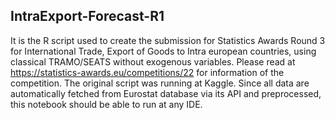 ## IntraExport-Forecast-R1
It is the R script used to create the submission for Statistics Awards Round 3 for International Trade, Export of Goods to Intra european countries, using classical TRAMO/SEATS without exogenous variables. Please read at https://statistics-awards.eu/competitions/22 for information of the competition. The original script was running at Kaggle. Since all data are automatically fetched from Eurostat database via its API and preprocessed, this notebook should be able to run at any IDE.

